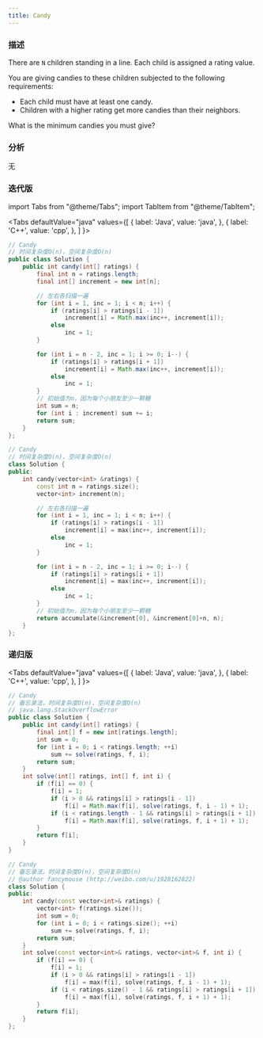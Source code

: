 ```yaml
---
title: Candy
---
```


### 描述

There are `N` children standing in a line. Each child is assigned a rating value.

You are giving candies to these children subjected to the following requirements:

- Each child must have at least one candy.
- Children with a higher rating get more candies than their neighbors.

What is the minimum candies you must give?

### 分析

无

### 迭代版

import Tabs from "@theme/Tabs";
import TabItem from "@theme/TabItem";

<Tabs
defaultValue="java"
values={[
{ label: 'Java', value: 'java', },
{ label: 'C++', value: 'cpp', },
]
}>
<TabItem value="java">

```java
// Candy
// 时间复杂度O(n)，空间复杂度O(n)
public class Solution {
    public int candy(int[] ratings) {
        final int n = ratings.length;
        final int[] increment = new int[n];

        // 左右各扫描一遍
        for (int i = 1, inc = 1; i < n; i++) {
            if (ratings[i] > ratings[i - 1])
                increment[i] = Math.max(inc++, increment[i]);
            else
                inc = 1;
        }

        for (int i = n - 2, inc = 1; i >= 0; i--) {
            if (ratings[i] > ratings[i + 1])
                increment[i] = Math.max(inc++, increment[i]);
            else
                inc = 1;
        }
        // 初始值为n，因为每个小朋友至少一颗糖
        int sum = n;
        for (int i : increment) sum += i;
        return sum;
    }
};
```

</TabItem>
<TabItem value="cpp">

```cpp
// Candy
// 时间复杂度O(n)，空间复杂度O(n)
class Solution {
public:
    int candy(vector<int> &ratings) {
        const int n = ratings.size();
        vector<int> increment(n);

        // 左右各扫描一遍
        for (int i = 1, inc = 1; i < n; i++) {
            if (ratings[i] > ratings[i - 1])
                increment[i] = max(inc++, increment[i]);
            else
                inc = 1;
        }

        for (int i = n - 2, inc = 1; i >= 0; i--) {
            if (ratings[i] > ratings[i + 1])
                increment[i] = max(inc++, increment[i]);
            else
                inc = 1;
        }
        // 初始值为n，因为每个小朋友至少一颗糖
        return accumulate(&increment[0], &increment[0]+n, n);
    }
};
```

</TabItem>
</Tabs>

### 递归版

<Tabs
defaultValue="java"
values={[
{ label: 'Java', value: 'java', },
{ label: 'C++', value: 'cpp', },
]
}>
<TabItem value="java">

```java
// Candy
// 备忘录法，时间复杂度O(n)，空间复杂度O(n)
// java.lang.StackOverflowError
public class Solution {
    public int candy(int[] ratings) {
        final int[] f = new int[ratings.length];
        int sum = 0;
        for (int i = 0; i < ratings.length; ++i)
            sum += solve(ratings, f, i);
        return sum;
    }
    int solve(int[] ratings, int[] f, int i) {
        if (f[i] == 0) {
            f[i] = 1;
            if (i > 0 && ratings[i] > ratings[i - 1])
                f[i] = Math.max(f[i], solve(ratings, f, i - 1) + 1);
            if (i < ratings.length - 1 && ratings[i] > ratings[i + 1])
                f[i] = Math.max(f[i], solve(ratings, f, i + 1) + 1);
        }
        return f[i];
    }
}
```

</TabItem>
<TabItem value="cpp">

```cpp
// Candy
// 备忘录法，时间复杂度O(n)，空间复杂度O(n)
// @author fancymouse (http://weibo.com/u/1928162822)
class Solution {
public:
    int candy(const vector<int>& ratings) {
        vector<int> f(ratings.size());
        int sum = 0;
        for (int i = 0; i < ratings.size(); ++i)
            sum += solve(ratings, f, i);
        return sum;
    }
    int solve(const vector<int>& ratings, vector<int>& f, int i) {
        if (f[i] == 0) {
            f[i] = 1;
            if (i > 0 && ratings[i] > ratings[i - 1])
                f[i] = max(f[i], solve(ratings, f, i - 1) + 1);
            if (i < ratings.size() - 1 && ratings[i] > ratings[i + 1])
                f[i] = max(f[i], solve(ratings, f, i + 1) + 1);
        }
        return f[i];
    }
};
```

</TabItem>
</Tabs>
